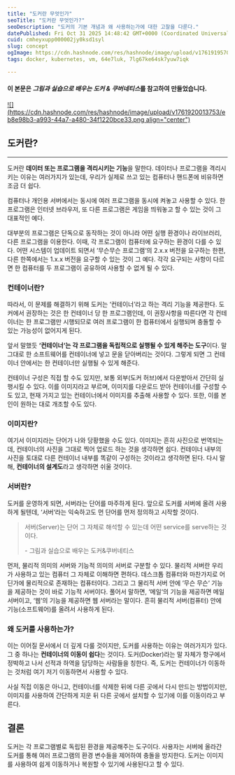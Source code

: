 ```yaml
---
title: "도커란 무엇인가"
seoTitle: "도커란 무엇인가?"
seoDescription: "도커의 기본 개념과 왜 사용하는가에 대한 고찰을 다룬다."
datePublished: Fri Oct 31 2025 14:48:42 GMT+0000 (Coordinated Universal Time)
cuid: cmheyxupp000002jy0ksd1syl
slug: concept
ogImage: https://cdn.hashnode.com/res/hashnode/image/upload/v1761919570982/b0121deb-16f9-4b8e-8a94-24ff312ad358.png
tags: docker, kubernetes, vm, 64e7luk, 7lg67ke64sk7yuw7iqk

---
```


#### 이 본문은 ***그림과 실습으로 배우는 도커 & 쿠버네티스*를 참고하여 만들었습니다.**

[![](https://cdn.hashnode.com/res/hashnode/image/upload/v1761920013753/eb8e98b3-a993-44a7-a480-34f1220bce33.png align="center")](https://product.kyobobook.co.kr/detail/S000001766500)

## 도커란?

---

도커란 **데이터 또는 프로그램을 격리시키는 기능**을 말한다. 데이터나 프로그램을 격리시키는 이유는 여러가지가 있는데, 우리가 실제로 쓰고 있는 컴퓨터나 핸드폰에 비유하면 조금 더 쉽다.

컴퓨터나 개인용 서버에서는 동시에 여러 프로그램을 동시에 켜놓고 사용할 수 있다. 한 프로그램은 인터넷 브라우저, 또 다른 프로그램은 게임을 띄워놓고 할 수 있는 것이 그 대표적인 예다.

대부분의 프로그램은 단독으로 동작하는 것이 아니라 어떤 실행 환경이나 라이브러리, 다른 프로그램을 이용한다. 이때, 각 프로그램이 컴퓨터에 요구하는 환경이 다를 수 있다. 어떤 시스템이 업데이트 되면서 ‘무슨무슨 프로그램‘의 2.x.x 버전을 요구하는 한편, 다른 한쪽에서는 1.x.x 버전을 요구할 수 있는 것이 그 예다. 각각 요구되는 사항이 다르면 한 컴퓨터를 두 프로그램이 공유하여 사용할 수 없게 될 수 있다.

### 컨테이너란?

따라서, 이 문제를 해결하기 위해 도커는 ‘컨테이너’라고 하는 격리 기능을 제공한다. 도커에서 권장하는 것은 한 컨테이너 당 한 프로그램인데, 이 권장사항을 따른다면 각 컨테이너는 한 프로그램만 시행되므로 여러 프로그램이 한 컴퓨터에서 실행되며 충돌할 수 있는 가능성이 없어지게 된다.

앞서 말했듯 **‘컨테이너‘는 각 프로그램을 독립적으로 실행될 수 있게 해주는 도구**이다. 말 그대로 한 소프트웨어를 컨테이너에 넣고 문을 닫아버리는 것이다. 그렇게 되면 그 컨테이너 안에서는 한 컨테이너만 실행될 수 있게 해준다.

컨테이너 구성은 직접 할 수도 있지만, 보통 외부(도커 허브)에서 다운받아서 간단히 실행시킬 수 있다. 이를 이미지라고 부르며, 이미지를 다운로드 받아 컨테이너를 구성할 수도 있고, 현재 가지고 있는 컨테이너에서 이미지를 추출해 사용할 수 있다. 또한, 이를 본인이 원하는 대로 개조할 수도 있다.

### 이미지란?

여기서 이미지라는 단어가 나와 당황했을 수도 있다. 이미지는 흔히 사진으로 번역되는데, 컨테이너의 사진을 그대로 찍어 업로드 하는 것을 생각하면 쉽다. 컨테이너 내부의 사진을 토대로 다른 컨테이너 내부를 똑같이 구성하는 것이라고 생각하면 된다. 다시 말해, **컨테이너의 설계도**라고 생각하면 쉬울 것이다.

### 서버란?

도커를 운영하게 되면, 서버라는 단어를 마주하게 된다. 앞으로 도커를 서버에 올려 사용하게 될텐데, ‘서버‘라는 익숙하고도 먼 단어를 먼저 정의하고 시작할 것이다.

> 서버(Server)는 단어 그 자체로 해석할 수 있는데 어떤 service를 serve하는 것이다.
> 
> \- 그림과 실습으로 배우는 도커&쿠버네티스

먼저, 물리적 의미의 서버와 기능적 의미의 서버로 구분할 수 있다. 물리적 서버란 우리가 사용하고 있는 컴퓨터 그 자체로 이해하면 편하다. 데스크톱 컴퓨터와 마찬가지로 어딘가에 물리적으로 존재하는 컴퓨터이다. 그리고 그 물리적 서버 안에 ‘무슨 무슨‘ 기능을 제공하는 것이 바로 기능적 서버이다. 풀어서 말하면, ‘메일‘의 기능을 제공하면 메일 서버이고, ‘웹‘의 기능을 제공하면 웹 서버라는 말이다. 흔히 물리적 서버(컴퓨터) 안에 기능(소프트웨어)를 올려서 사용하게 된다.

### 왜 도커를 사용하는가?

이는 이어질 문서에서 더 깊게 다룰 것이지만, 도커를 사용하는 이유는 여러가지가 있다. 그 중 하나는 **컨테이너의 이동이 쉽다**는 것이다. 도커(Docker)라는 말 자체가 항구에서 정박하고 나서 선적과 하역을 담당하는 사람들을 칭한다. 즉, 도커는 컨테이너가 이동하는 것처럼 여기 저기 이동하면서 사용할 수 있다.

사실 직접 이동은 아니고, 컨테이너를 삭제한 뒤에 다른 곳에서 다시 만드는 방법이지만, 이미지를 사용하여 간단하게 지운 뒤 다른 곳에서 설치할 수 있기에 이를 이동이라고 부른다.

## 결론

도커는 각 프로그램별로 독립된 환경을 제공해주는 도구이다. 사용자는 서버에 올라간 도커를 통해 여러 프로그램의 환경 변수들을 제어하여 충돌을 방지한다. 도커는 이미지를 사용하여 쉽게 이동하거나 복원할 수 있기에 사용된다고 할 수 있다.